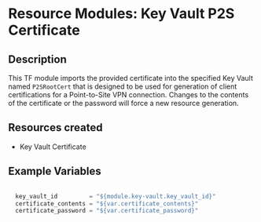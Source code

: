 # **Resource Modules: Key Vault P2S Certificate**

## Description

This TF module imports the provided certificate into the specified Key Vault named `P2SRootCert` that is designed to be used for generation of client certifications for a Point-to-Site VPN connection. Changes to the contents of the certificate or the password will force a new resource generation.

## Resources created

- Key Vault Certificate

## Example Variables
```javascript

  key_vault_id         = "${module.key-vault.key_vault_id}"
  certificate_contents = "${var.certificate_contents}"
  certificate_password = "${var.certificate_password}"
```

